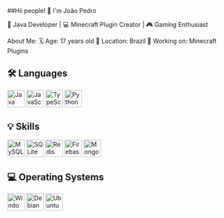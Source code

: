 ##Hii people! 👋 I'm João Pedro

🌟 Java Developer | 💻 Minecraft Plugin Creator | 🎮 Gaming Enthusiast

About Me:
🗓 Age: 17 years old
📍 Location: Brazil
🔭 Working on: Minecraft Plugins

<h2>🛠️ Languages</h2>
<div style="display: inline_block"> <img src="https://cdn.jsdelivr.net/gh/devicons/devicon/icons/java/java-original.svg" height="40" alt="Java" /> <img src="https://cdn.jsdelivr.net/gh/devicons/devicon/icons/javascript/javascript-original.svg" height="40" alt="JavaScript" /> <img src="https://cdn.jsdelivr.net/gh/devicons/devicon/icons/typescript/typescript-original.svg" height="40" alt="TypeScript" /> <img src="https://cdn.jsdelivr.net/gh/devicons/devicon/icons/python/python-original.svg" height="40" alt="Python" /> </div>
<h2>💡 Skills</h2>
<div style="display: inline_block"> <img src="https://cdn.jsdelivr.net/gh/devicons/devicon/icons/mysql/mysql-original.svg" height="40" alt="MySQL" /> <img src="https://cdn.jsdelivr.net/gh/devicons/devicon/icons/sqlite/sqlite-original.svg" height="40" alt="SQLite" /> <img src="https://cdn.jsdelivr.net/gh/devicons/devicon/icons/redis/redis-original.svg" height="40" alt="Redis" /> <img src="https://cdn.jsdelivr.net/gh/devicons/devicon/icons/firebase/firebase-plain.svg" height="40" alt="Firebase" /> <img src="https://cdn.jsdelivr.net/gh/devicons/devicon/icons/mongodb/mongodb-original.svg" height="40" alt="MongoDB" /> </div>

<h2>💻 Operating Systems</h2>
<div style="display: inline_block"> <img src="https://cdn.jsdelivr.net/gh/devicons/devicon/icons/windows8/windows8-original.svg" height="40" alt="Windows" /> <img src="https://cdn.jsdelivr.net/gh/devicons/devicon/icons/debian/debian-original.svg" height="40" alt="Debian" /> <img src="https://cdn.jsdelivr.net/gh/devicons/devicon/icons/ubuntu/ubuntu-plain.svg" height="40" alt="Ubuntu" /> </div>
